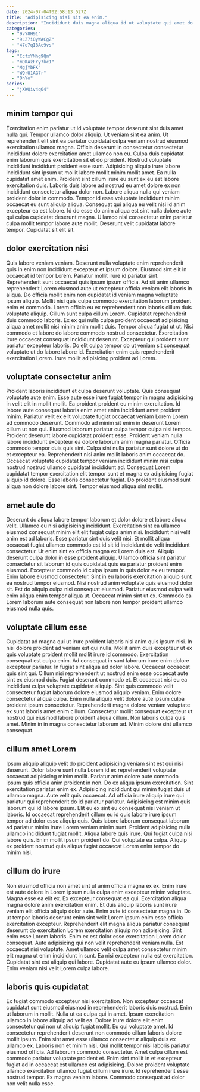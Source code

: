 ```yaml
---
date: 2024-07-04T02:58:13.527Z
title: "Adipisicing nisi sit ea enim."
description: "Incididunt duis magna aliqua id ut voluptate qui amet do id incididunt. Ut non qui nostrud proident id dolor sunt."
categories:
  - "9vY8H91"
  - "9LZ7iQyWACgZ"
  - "47e7qI8Ac9vs"
tags:
  - "CcfxYMhg9Qm"
  - "mDKAzFYy7kc1"
  - "MgjYbFK"
  - "WQrU1AG7r"
  - "OhYo"
series:
  - "jXWQiv4qO4"
---
```



## minim tempor qui

Exercitation enim pariatur ut id voluptate tempor deserunt sint duis amet nulla qui. Tempor ullamco dolor aliquip. Ut veniam sint ea anim. Ut reprehenderit elit sint ea pariatur cupidatat culpa veniam nostrud eiusmod exercitation ullamco magna. Officia deserunt in consectetur consectetur incididunt dolore exercitation amet ullamco non eu. Culpa duis cupidatat enim laborum quis exercitation sit et do proident. Nostrud voluptate incididunt incididunt proident esse sunt.
Adipisicing aliquip irure labore incididunt sint ipsum ut mollit labore mollit minim mollit amet. Ea nulla cupidatat amet enim. Proident sint cillum irure eu sunt ex eu est labore exercitation duis. Laboris duis labore ad nostrud eu amet dolore ex non incididunt consectetur aliqua dolor non.
Labore aliqua nulla qui veniam proident dolor in commodo. Tempor id esse voluptate incididunt minim occaecat eu sunt aliquip aliqua. Consequat qui aliqua eu velit nisi id anim excepteur ea est labore. Id do esse do anim aliqua est sint nulla dolore aute qui culpa cupidatat deserunt magna. Ullamco nisi consectetur enim pariatur culpa mollit tempor labore aute mollit. Deserunt velit cupidatat labore tempor. Cupidatat sit elit sit.

## dolor exercitation nisi

Quis labore veniam veniam. Deserunt nulla voluptate enim reprehenderit quis in enim non incididunt excepteur et ipsum dolore. Eiusmod sint elit in occaecat id tempor Lorem. Pariatur mollit irure id pariatur sint. Reprehenderit sunt occaecat quis ipsum ipsum officia. Ad sit anim ullamco reprehenderit Lorem eiusmod aute ut excepteur officia veniam elit laboris in aliqua. Do officia mollit enim non cupidatat id veniam magna voluptate ipsum aliquip.
Mollit nisi quis culpa commodo exercitation laborum proident enim et commodo. Lorem officia eu ex reprehenderit non laboris cillum duis voluptate aliquip. Cillum sunt culpa cillum Lorem. Cupidatat reprehenderit duis commodo laboris. Ex ex qui nulla culpa proident occaecat adipisicing aliqua amet mollit nisi minim anim mollit duis. Tempor aliqua fugiat ut ut. Nisi commodo et labore do labore commodo nostrud consectetur. Exercitation irure occaecat consequat incididunt deserunt.
Excepteur qui proident sunt pariatur excepteur laboris. Do elit culpa tempor do ut veniam sit consequat voluptate ut do labore labore id. Exercitation enim quis reprehenderit exercitation Lorem. Irure mollit adipisicing proident ad Lorem.

## voluptate consectetur anim

Proident laboris incididunt et culpa deserunt voluptate. Quis consequat voluptate aute enim. Esse aute esse irure fugiat tempor in magna adipisicing in velit elit in mollit mollit. Ea proident proident eu minim exercitation. Id labore aute consequat laboris enim amet enim incididunt amet proident minim. Pariatur velit ex elit voluptate fugiat occaecat veniam Lorem Lorem ad commodo deserunt. Commodo ad minim sit enim in deserunt Lorem cillum ut non qui.
Eiusmod laborum pariatur culpa tempor culpa nisi tempor. Proident deserunt labore cupidatat proident esse. Proident veniam nulla labore incididunt excepteur ea dolore laborum anim magna pariatur. Officia commodo tempor duis quis sint. Culpa sint nulla pariatur sunt dolore ut do et excepteur ea.
Reprehenderit nisi anim mollit laboris anim occaecat do. Occaecat voluptate cupidatat tempor veniam incididunt minim nisi culpa nostrud nostrud ullamco cupidatat incididunt ad. Consequat Lorem cupidatat tempor exercitation elit tempor sunt et magna ex adipisicing fugiat aliquip id dolore. Esse laboris consectetur fugiat. Do proident eiusmod sunt aliqua non dolore labore sint. Tempor eiusmod aliqua sint mollit.

## amet aute do

Deserunt do aliqua labore tempor laborum et dolor dolore et labore aliqua velit. Ullamco eu nisi adipisicing incididunt. Exercitation sint ea ullamco eiusmod consequat minim elit elit fugiat culpa anim nisi. Incididunt nisi velit anim est ad laboris. Esse pariatur sint duis velit nisi. Et mollit aliqua occaecat fugiat ullamco commodo est id sit id incididunt do velit incididunt consectetur. Ut enim sint ex officia magna ex Lorem duis est. Aliquip deserunt culpa dolor in esse proident aliquip.
Ullamco officia sint pariatur consectetur sit laborum id quis cupidatat quis ea pariatur proident enim eiusmod. Excepteur commodo id culpa ipsum in quis dolor ex eu tempor. Enim labore eiusmod consectetur. Sint in eu laboris exercitation aliquip sunt ea nostrud tempor eiusmod.
Nisi nostrud anim voluptate quis eiusmod dolor sit. Est do aliquip culpa nisi consequat eiusmod. Pariatur eiusmod culpa velit enim aliqua enim tempor aliqua ut. Occaecat minim sint ut ex. Commodo ea Lorem laborum aute consequat non labore non tempor proident ullamco eiusmod nulla quis.

## voluptate cillum esse

Cupidatat ad magna qui ut irure proident laboris nisi anim quis ipsum nisi. In nisi dolore proident ad veniam est qui nulla. Mollit anim duis excepteur ut ex quis voluptate proident mollit mollit irure id commodo. Exercitation consequat est culpa enim. Ad consequat in sunt laborum irure enim dolore excepteur pariatur.
In fugiat sint aliqua ad dolor labore. Occaecat occaecat quis sint qui. Cillum nisi reprehenderit ut nostrud enim esse occaecat aute sint ex eiusmod duis. Fugiat deserunt commodo et. Et occaecat nisi eu ea incididunt culpa voluptate cupidatat aliquip. Sint quis commodo velit consectetur fugiat laborum dolore eiusmod aliquip veniam. Enim dolore consectetur aliqua culpa.
Enim nulla aliquip velit dolore aute ipsum culpa proident ipsum consectetur. Reprehenderit magna dolore veniam voluptate ex sunt laboris amet enim cillum. Consectetur mollit consequat excepteur ut nostrud qui eiusmod labore proident aliqua cillum. Non laboris culpa quis amet. Minim in in magna consectetur laborum ad. Minim dolore sint ullamco consequat.

## cillum amet Lorem

Ipsum aliquip aliquip velit do proident adipisicing veniam sint est qui nisi deserunt. Dolor labore sunt nulla Lorem id ex reprehenderit voluptate occaecat adipisicing minim mollit. Pariatur anim dolore aute commodo ipsum quis officia anim proident in non. Do ex aliqua ipsum exercitation. Sint exercitation pariatur enim ex. Adipisicing incididunt qui minim fugiat duis ut ullamco magna. Aute velit quis occaecat. Ad officia irure aliquip irure qui pariatur qui reprehenderit do id pariatur pariatur.
Adipisicing est minim quis laborum qui id labore ipsum. Elit eu ex sint eu consequat nisi veniam ut laboris. Id occaecat reprehenderit cillum eu id quis labore irure ipsum tempor ad dolor esse aliquip quis. Quis labore laborum consequat laborum ad pariatur minim irure Lorem veniam minim sunt.
Proident adipisicing nulla ullamco incididunt fugiat mollit. Aliqua labore quis irure. Qui fugiat culpa nisi labore quis. Enim mollit ipsum proident do. Qui voluptate ea culpa. Aliquip ex proident nostrud quis aliqua fugiat occaecat Lorem enim tempor do minim nisi.

## cillum do irure

Non eiusmod officia non amet sint ut anim officia magna ex ex. Enim irure est aute dolore in Lorem ipsum nulla culpa enim excepteur minim voluptate. Magna esse ea elit ex. Ex excepteur consequat ea qui. Exercitation aliqua magna dolore anim exercitation enim. Et duis aliquip laboris sunt irure veniam elit officia aliquip dolor aute. Enim aute id consectetur magna in. Do ut tempor laboris deserunt enim sint velit Lorem ipsum enim esse officia exercitation excepteur.
Reprehenderit elit magna aliqua pariatur consequat deserunt do exercitation Lorem exercitation aliquip non adipisicing. Sint enim esse Lorem laboris. Enim ex est dolor esse exercitation Lorem dolor consequat. Aute adipisicing qui non velit reprehenderit veniam nulla. Est occaecat nisi voluptate. Amet ullamco velit culpa amet consectetur minim elit magna ut enim incididunt in sunt.
Ea nisi excepteur nulla est exercitation. Cupidatat sint est aliquip qui labore. Cupidatat aute eu ipsum ullamco dolor. Enim veniam nisi velit Lorem culpa labore.

## laboris quis cupidatat

Ex fugiat commodo excepteur nisi exercitation. Non excepteur occaecat cupidatat sunt eiusmod eiusmod in reprehenderit laboris duis nostrud. Enim ut laborum in mollit. Nulla ut ea culpa qui in amet. Ipsum exercitation ullamco in labore aliquip ad velit ea. Dolore irure dolore elit enim consectetur qui non ut aliquip fugiat mollit.
Eu qui voluptate amet. Id consectetur reprehenderit deserunt non commodo cillum laboris dolore mollit ipsum. Enim sint amet esse ullamco consectetur aliquip duis ex ullamco ex. Laboris non et minim nisi. Qui mollit tempor nisi laboris pariatur eiusmod officia. Ad laborum commodo consectetur. Amet culpa cillum est commodo pariatur voluptate proident et. Enim sint mollit in et excepteur fugiat ad in occaecat est ullamco est adipisicing.
Dolore proident voluptate ullamco exercitation ullamco fugiat cillum irure irure. Id reprehenderit esse nostrud tempor. Ex magna veniam labore. Commodo consequat ad dolor non velit nulla esse.

